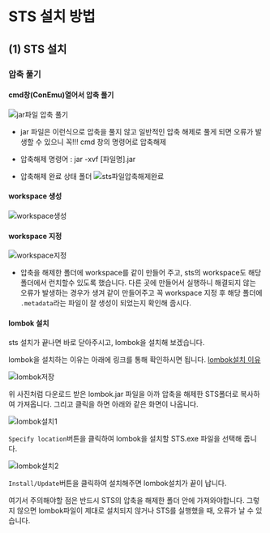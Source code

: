 # STS 설치 방법
## (1) STS 설치
### 압축 풀기 


#### cmd창(ConEmu)열어서 압축 풀기
![jar파일 압축 풀기](https://user-images.githubusercontent.com/80079066/116949136-53853500-acbc-11eb-8a17-f75b3f59e7de.PNG)
- jar 파일은 이런식으로 압축을 풀지 않고 일반적인 압축 해제로 풀게 되면 오류가 발생할 수 있으니 꼭!!! cmd 창의 명령어로 압축해제
- 압축해제 명령어 : jar -xvf [파일명].jar

- 압축해제 완료 상태 폴더
![sts파일압축해제완료](https://user-images.githubusercontent.com/80079066/116949924-8a5c4a80-acbe-11eb-92fb-30e42685a084.PNG)


#### workspace 생성
![workspace생성](https://user-images.githubusercontent.com/80079066/116949244-a101a200-acbc-11eb-8d06-2bd6247b81e6.PNG)

#### workspace 지정
![workspace지정](https://user-images.githubusercontent.com/80079066/116949381-f473f000-acbc-11eb-8cf5-31b17e9a644e.PNG)
- 압축을 해제한 폴더에 workspace를 같이 만들어 주고, sts의 workspace도 해당 폴더에서 런치할수 있도록 했습니다. 다른 곳에 만들어서 실행하니
해결되지 않는 오류가 발생하는 경우가 생겨 같이 만들어주고 꼭 workspace 지정 후 해당 폴더에 `.metadata`라는 파일이 잘 생성이 되었는지 확인해 줍시다.

#### lombok 설치
sts 설치가 끝나면 바로 닫아주시고, lombok을 설치해 보겠습니다.

lombok을 설치하는 이유는 아래에 링크를 통해 확인하시면 됩니다.
[lombok설치 이유]()

![lombok저장](https://user-images.githubusercontent.com/80079066/116949671-ebcfe980-acbd-11eb-9e5e-f1fca65eb9f8.PNG)

위 사진처럼 다운로드 받은 lombok.jar 파일을 아까 압축을 해제한 STS폴더로 복사하여 가져옵니다.
그리고 클릭을 하면 아래와 같은 화면이 나옵니다.

![lombok설치1](https://user-images.githubusercontent.com/80079066/116949903-7c0e2e80-acbe-11eb-8c2e-750384e8f8ff.PNG)

`Specify location`버튼을 클릭하여 lombok을 설치할 STS.exe 파일을 선택해 줍니다.

![lombok설치2](https://user-images.githubusercontent.com/80079066/116949893-74e72080-acbe-11eb-936a-397b196173c2.PNG)

`Install/Update`버튼을 클릭하여 설치해주면 lombok설치가 끝이 납니다.

여기서 주의해야할 점은 반드시 STS의 압축을 해제한 폴더 안에 가져와야합니다. 그렇지 않으면 lombok파일이 제대로 설치되지 않거나 STS를 실행했을 때, 오류가 날 수 있습니다.

